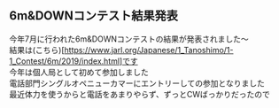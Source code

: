## 6m&DOWNコンテスト結果発表
今年7月に行われた6m&DOWNコンテストの結果が発表されました〜  
結果は(こちら)[https://www.jarl.org/Japanese/1_Tanoshimo/1-1_Contest/6m/2019/index.html]です  
今年は個人局として初めて参加しました  
電話部門シングルオペニューカマーにエントリーしての参加となりました  
最近体力を使うからと電話をあまりやらず、ずっとCWばっかりだったので
